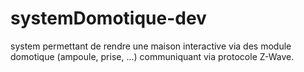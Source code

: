 # systemDomotique-dev
system permettant de rendre une maison interactive via des module domotique (ampoule, prise, ...) communiquant via protocole Z-Wave.
